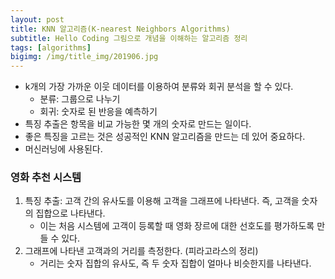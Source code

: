 ```yaml
---
layout: post
title: KNN 알고리즘(K-nearest Neighbors Algorithms)
subtitle: Hello Coding 그림으로 개념을 이해하는 알고리즘 정리
tags: [algorithms]
bigimg: /img/title_img/201906.jpg
---
```


* k개의 가장 가까운 이웃 데이터를 이용하여 분류와 회귀 분석을 할 수 있다.
    * 분류: 그룹으로 나누기
    * 회귀: 숫자로 된 반응을 예측하기
* 특징 추출은 항목을 비교 가능한 몇 개의 숫자로 만드는 일이다.
* 좋은 특징을 고르는 것은 성공적인 KNN 알고리즘을 만드는 데 있어 중요하다.
* 머신러닝에 사용된다.

### 영화 추천 시스템
1. 특징 추출: 고객 간의 유사도를 이용해 고객을 그래프에 나타낸다. 즉, 고객을 숫자의 집합으로 나타낸다.
    * 이는 처음 시스템에 고객이 등록할 때 영화 장르에 대한 선호도를 평가하도록 만들 수 있다.
2. 그래프에 나타낸 고객과의 거리를 측정한다. (피라고라스의 정리)
    * 거리는 숫자 집합의 유사도, 즉 두 숫자 집합이 얼마나 비슷한지를 나타낸다.